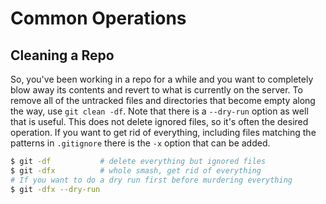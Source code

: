 Common Operations
=================

Cleaning a Repo
---------------
So, you've been working in a repo for a while and you want to completely blow
away its contents and revert to what is currently on the server. To remove all
of the untracked files and directories that become empty along the way, use `git
clean -df`. Note that there is a `--dry-run` option as well that is useful. This
does not delete ignored files, so it's often the desired operation. If you want
to get rid of everything, including files matching the patterns in `.gitignore`
there is the `-x` option that can be added.
```bash
$ git -df           # delete everything but ignored files
$ git -dfx          # whole smash, get rid of everything
# If you want to do a dry run first before murdering everything
$ git -dfx --dry-run
```

